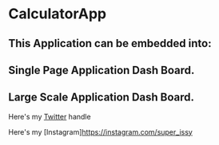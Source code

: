 # CalculatorApp

## This Application can be embedded into: ##

## Single Page Application Dash Board. ##

## Large Scale Application Dash Board. ##

Here's my [Twitter][1] handle 

Here's my [Instagram]<https://instagram.com/super_issy>

[1]: https://twitter.com/oluwaseun_musa
